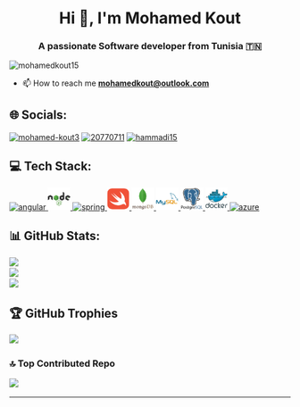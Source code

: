 <h1 align="center">Hi 👋, I'm Mohamed Kout </h1>
<h3 align="center">A passionate Software developer from Tunisia 🇹🇳 </h3>

<p align="left"> <img src="https://komarev.com/ghpvc/?username=mohamedkout15&label=Profile%20views&color=0e75b6&style=flat" alt="mohamedkout15" /> </p>


- 📫 How to reach me **mohamedkout@outlook.com**

## 🌐 Socials:
<p align="left">
<a href="https://linkedin.com/in/mohamed-kout3" target="blank"><img align="center" src="https://raw.githubusercontent.com/rahuldkjain/github-profile-readme-generator/master/src/images/icons/Social/linked-in-alt.svg" alt="mohamed-kout3" height="30" width="40" /></a>
<a href="https://stackoverflow.com/users/20770711" target="blank"><img align="center" src="https://raw.githubusercontent.com/rahuldkjain/github-profile-readme-generator/master/src/images/icons/Social/stack-overflow.svg" alt="20770711" height="30" width="40" /></a>
<a href="https://www.codewars.com/users/Hammadi15" target="blank"><img align="center" src="https://www.codewars.com/packs/assets/logo.f607a0fb.svg" alt="hammadi15" height="30" width="40" /></a>
</p>


## 💻 Tech Stack:
<p align="left"> <a href="https://angular.io" target="_blank" rel="noreferrer"> <img src="https://angular.io/assets/images/logos/angular/angular.svg" alt="angular" width="40" height="40"/> </a> <a href="https://nodejs.org" target="_blank" rel="noreferrer"> <img src="https://raw.githubusercontent.com/devicons/devicon/master/icons/nodejs/nodejs-original-wordmark.svg" alt="nodejs" width="40" height="40"/> </a> <a href="https://spring.io/" target="_blank" rel="noreferrer"> <img src="https://www.vectorlogo.zone/logos/springio/springio-icon.svg" alt="spring" width="40" height="40"/> </a> <a href="https://developer.apple.com/swift/" target="_blank" rel="noreferrer"> <img src="https://raw.githubusercontent.com/devicons/devicon/master/icons/swift/swift-original.svg" alt="swift" width="40" height="40"/> <a href="https://www.mongodb.com/" target="_blank" rel="noreferrer"> <img src="https://raw.githubusercontent.com/devicons/devicon/master/icons/mongodb/mongodb-original-wordmark.svg" alt="mongodb" width="40" height="40"/> </a> <a href="https://www.mysql.com/" target="_blank" rel="noreferrer"> <img src="https://raw.githubusercontent.com/devicons/devicon/master/icons/mysql/mysql-original-wordmark.svg" alt="mysql" width="40" height="40"/> </a></a>
  <a href="https://www.postgresql.org" target="_blank" rel="noreferrer"> <img src="https://raw.githubusercontent.com/devicons/devicon/master/icons/postgresql/postgresql-original-wordmark.svg" alt="postgresql" width="40" height="40"/> </a>
  <a href="https://www.docker.com/" target="_blank" rel="noreferrer"> <img src="https://raw.githubusercontent.com/devicons/devicon/master/icons/docker/docker-original-wordmark.svg" alt="docker" width="40" height="40"/> </a> 
<a href="https://azure.microsoft.com/en-in/" target="_blank" rel="noreferrer"> <img src="https://www.vectorlogo.zone/logos/microsoft_azure/microsoft_azure-icon.svg" alt="azure" width="40" height="40"/> </a>
</p>

## 📊 GitHub Stats:
![](https://github-readme-stats.vercel.app/api?username=Mohamedkout15&theme=dark&hide_border=false&include_all_commits=true&count_private=true)<br/>
![](https://github-readme-streak-stats.herokuapp.com/?user=Mohamedkout15&theme=dark&hide_border=false)<br/>
![](https://github-readme-stats.vercel.app/api/top-langs/?username=Mohamedkout15&theme=dark&hide_border=false&include_all_commits=true&count_private=true&layout=compact)

## 🏆 GitHub Trophies
![](https://github-profile-trophy.vercel.app/?username=Mohamedkout15&theme=monokai&no-frame=false&no-bg=true&margin-w=4)

### 🔝 Top Contributed Repo
![](https://github-contributor-stats.vercel.app/api?username=Mohamedkout15&limit=5&theme=dark&combine_all_yearly_contributions=true)

---








